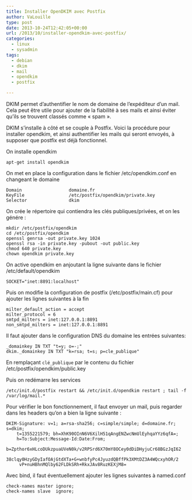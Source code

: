 ```yaml
---
title: Installer OpenDKIM avec Postfix
author: VaLouille
type: post
date: 2013-10-24T12:42:05+00:00
url: /2013/10/installer-opendkim-avec-postfix/
categories:
  - linux
  - sysadmin
tags:
  - debian
  - dkim
  - mail
  - opendkim
  - postfix

---
```

DKIM permet d&rsquo;authentifier le nom de domaine de l&rsquo;expéditeur d&rsquo;un mail. Cela peut être utile pour ajouter de la fiabilité à ses mails et ainsi éviter qu&rsquo;ils se trouvent classés comme « spam ».

DKIM s&rsquo;installe à côté et se couple à Postfix. Voici la procédure pour installer opendkim, et ainsi authentifier les mails qui seront envoyés, à supposer que postfix est déjà fonctionnel.

On installe opendkim

```
apt-get install opendkim
```

On met en place la configuration dans le fichier /etc/opendkim.conf en changeant le domaine

```
Domain                  domaine.fr
KeyFile                 /etc/postfix/opendkim/private.key
Selector                dkim
```

On crée le répertoire qui contiendra les clés publiques/privées, et on les génére :

```
mkdir /etc/postfix/opendkim
cd /etc/postfix/opendkim
openssl genrsa -out private.key 1024
openssl rsa -in private.key -pubout -out public.key
chmod 640 private.key
chown opendkim private.key
```

On active opendkim en anjoutant la ligne suivante dans le fichier /etc/default/opendkim

```
SOCKET="inet:8891:localhost"
```

Puis on modifie la configuration de postfix (/etc/postfix/main.cf) pour ajouter les lignes suivantes à la fin

```
milter_default_action = accept
milter_protocol = 6
smtpd_milters = inet:127.0.0.1:8891
non_smtpd_milters = inet:127.0.0.1:8891
```

Il faut ajouter dans le configuration DNS du domaine les entrées suivantes:

```
_domainkey IN TXT "t=y; o=-;"
dkim._domainkey IN TXT "k=rsa; t=s; p=cle_publique"
```

En remplaçant `clé_publique` par le contenu du fichier /etc/postfix/opendkim/public.key

Puis on redémarre les services

```
/etc/init.d/postfix restart && /etc/init.d/opendkim restart ; tail -f /var/log/mail.*
```

Pour vérifier le bon fonctionnement, il faut envoyer un mail, puis regarder dans les headers qu&rsquo;on a bien la ligne suivante :

```
DKIM-Signature: v=1; a=rsa-sha256; c=simple/simple; d=domaine.fr; s=dkim;
    t=1355221579; bh=XhK90OInN6V6XilH51qAngENZwcNmUlEyhqaYYz6qfA=;
    h=To:Subject:Message-Id:Date:From;
    b=Zpthor6xHLcoDUkzpuaUVeN0k/v2RPSrd6X70mY8OCey0dDiDHyjuCr68BGzJqI62
     38clqy0HzyGDyIafOAjGtdXTa+G+wnbfyPc4JyuzdQBffPk3XMtDZ3A4WQcxyhOR/2
     vP+nuHBhnMQlby62FLDkSRh+RkxJAv8RuzKEXjM8=
```

Avec bind, il faut éventuellement ajouter les lignes suivantes à named.conf

```
check-names master ignore;
check-names slave  ignore;
```
